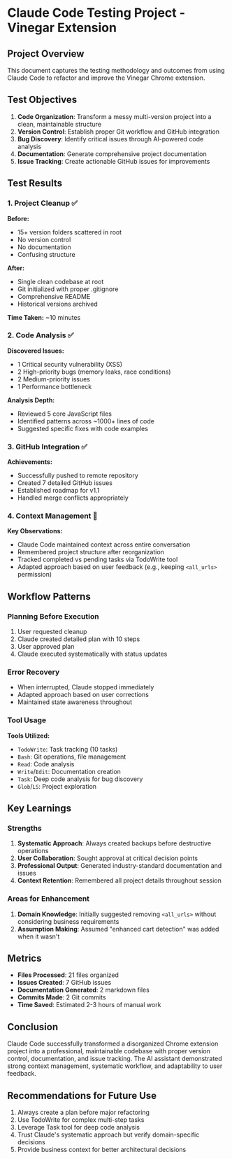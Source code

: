 # Claude Code Testing Project - Vinegar Extension

## Project Overview
This document captures the testing methodology and outcomes from using Claude Code to refactor and improve the Vinegar Chrome extension.

## Test Objectives
1. **Code Organization**: Transform a messy multi-version project into a clean, maintainable structure
2. **Version Control**: Establish proper Git workflow and GitHub integration
3. **Bug Discovery**: Identify critical issues through AI-powered code analysis
4. **Documentation**: Generate comprehensive project documentation
5. **Issue Tracking**: Create actionable GitHub issues for improvements

## Test Results

### 1. Project Cleanup ✅
**Before:**
- 15+ version folders scattered in root
- No version control
- No documentation
- Confusing structure

**After:**
- Single clean codebase at root
- Git initialized with proper .gitignore
- Comprehensive README
- Historical versions archived

**Time Taken:** ~10 minutes

### 2. Code Analysis ✅
**Discovered Issues:**
- 1 Critical security vulnerability (XSS)
- 2 High-priority bugs (memory leaks, race conditions)
- 2 Medium-priority issues
- 1 Performance bottleneck

**Analysis Depth:**
- Reviewed 5 core JavaScript files
- Identified patterns across ~1000+ lines of code
- Suggested specific fixes with code examples

### 3. GitHub Integration ✅
**Achievements:**
- Successfully pushed to remote repository
- Created 7 detailed GitHub issues
- Established roadmap for v1.1
- Handled merge conflicts appropriately

### 4. Context Management 🌟
**Key Observations:**
- Claude Code maintained context across entire conversation
- Remembered project structure after reorganization
- Tracked completed vs pending tasks via TodoWrite tool
- Adapted approach based on user feedback (e.g., keeping `<all_urls>` permission)

## Workflow Patterns

### Planning Before Execution
1. User requested cleanup
2. Claude created detailed plan with 10 steps
3. User approved plan
4. Claude executed systematically with status updates

### Error Recovery
- When interrupted, Claude stopped immediately
- Adapted approach based on user corrections
- Maintained state awareness throughout

### Tool Usage
**Tools Utilized:**
- `TodoWrite`: Task tracking (10 tasks)
- `Bash`: Git operations, file management
- `Read`: Code analysis
- `Write`/`Edit`: Documentation creation
- `Task`: Deep code analysis for bug discovery
- `Glob`/`LS`: Project exploration

## Key Learnings

### Strengths
1. **Systematic Approach**: Always created backups before destructive operations
2. **User Collaboration**: Sought approval at critical decision points
3. **Professional Output**: Generated industry-standard documentation and issues
4. **Context Retention**: Remembered all project details throughout session

### Areas for Enhancement
1. **Domain Knowledge**: Initially suggested removing `<all_urls>` without considering business requirements
2. **Assumption Making**: Assumed "enhanced cart detection" was added when it wasn't

## Metrics
- **Files Processed**: 21 files organized
- **Issues Created**: 7 GitHub issues
- **Documentation Generated**: 2 markdown files
- **Commits Made**: 2 Git commits
- **Time Saved**: Estimated 2-3 hours of manual work

## Conclusion
Claude Code successfully transformed a disorganized Chrome extension project into a professional, maintainable codebase with proper version control, documentation, and issue tracking. The AI assistant demonstrated strong context management, systematic workflow, and adaptability to user feedback.

## Recommendations for Future Use
1. Always create a plan before major refactoring
2. Use TodoWrite for complex multi-step tasks
3. Leverage Task tool for deep code analysis
4. Trust Claude's systematic approach but verify domain-specific decisions
5. Provide business context for better architectural decisions
